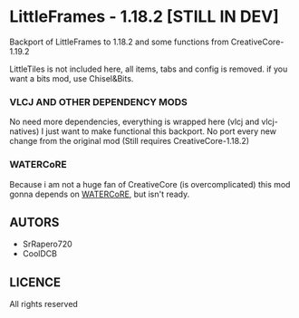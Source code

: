# LittleFrames - 1.18.2 [STILL IN DEV]
Backport of LittleFrames to 1.18.2 and some functions from CreativeCore-1.19.2

LittleTiles is not included here, all items, tabs and config is removed.
if you want a bits mod, use Chisel&Bits.

### VLCJ AND OTHER DEPENDENCY MODS
No need more dependencies, everything is wrapped here (vlcj and vlcj-natives)
I just want to make functional this backport. No port every new change from the original
mod (Still requires CreativeCore-1.18.2)

### WATERCoRE
Because i am not a huge fan of CreativeCore (is overcomplicated)
this mod gonna depends on [WATERCoRE](https://github.com/SrRapero720/WATERCoRE), but isn't ready.

## AUTORS
- SrRapero720
- CoolDCB

## LICENCE
All rights reserved
